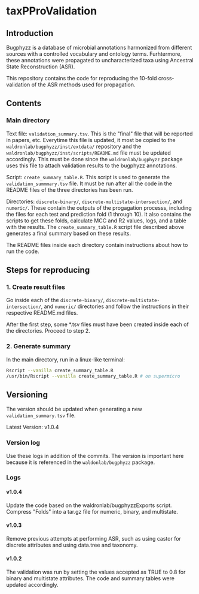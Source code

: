 # taxPProValidation

## Introduction

Bugphyzz is a database of microbial annotations harmonized from different sources with a controlled vocabulary and ontology terms. Furhtermore, these annotations were propagated to uncharacterized taxa using Ancestral State Reconstruction (ASR).

This repository contains the code for reproducing the 10-fold cross-validation of the ASR methods used for propagation.

## Contents

### Main directory

Text file: `validation_summary.tsv`. This is the "final" file that 
will be reported in papers, etc. Everytime this file is updated, it most be copied to the `waldronlab/bugphyzz/inst/extdata/` repository and the `waldronlab/bugphyzz/inst/scripts/README.md` file must be updated accordingly. This must be done since the
`waldronlab/bugphyzz` package uses this file to attach validation
results to the bugphyzz annotations.

Script: `create_summary_table.R`. This script is used to generate
the `validation_summmary.tsv` file. It must be run after all the code in the README files of the three directories has been run.

Directories: `discrete-binary/`, `discrete-multistate-intersection/`, and `numeric/`. These contain the outputs of the progagation processs, including the files for each test and prediction fold (1 through 10). It also contains the scripts to get these folds, calculate MCC and R2 values, logs, and a table with the results. The `create_summary_table.R` script file described above generates a final summary based on these results.

The README files inside each directory contain instructions about how to run the code.

## Steps for reproducing

### 1. Create result files

Go inside each of the `discrete-binary/`, `discrete-multistate-intersection/`, and `numeric/` directories and follow the instructions in their respective README.md files.

After the first step, some *.tsv files must have been created inside each of the directories. Proceed to step 2.

### 2. Generate summary

In the main directory, run in a linux-like terminal:

```bash
Rscript --vanilla create_summary_table.R
/usr/bin/Rscript --vanilla create_summary_table.R # on supermicro
```

## Versioning

The version should be updated when generating a new `validation_summary.tsv` file.

Latest Version: v1.0.4

### Version log

Use these logs in addition of the commits. The version is important here because it is referenced in the `waldonlab/bugphyzz` package.

### Logs

#### v1.0.4
Update the code based on the waldronlab/bugphyzzExports script.
Compress "Folds" into a tar.gz file for numeric, binary, and multistate.

#### v1.0.3
Remove previous attempts at performing ASR, such as using castor for
discrete attributes and using data.tree and taxonomy.

#### v1.0.2
The validation was run by setting the values accepted as TRUE to 0.8 for
binary and multistate attributes. The code and summary tables were
updated accordingly.
